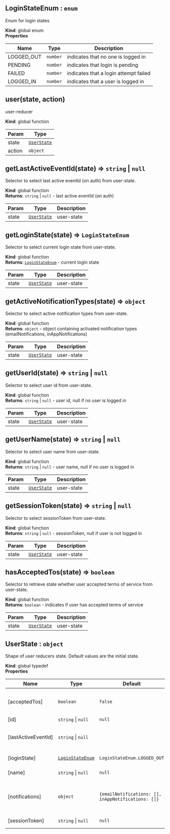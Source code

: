 <a id="loginstateenum"></a>

## LoginStateEnum : <code>enum</code>
Enum for login states

**Kind**: global enum  
**Properties**

| Name | Type | Description |
| --- | --- | --- |
| LOGGED_OUT | <code>number</code> | indicates that no one is logged in |
| PENDING | <code>number</code> | indicates that login is pending |
| FAILED | <code>number</code> | indicates that a login attempt failed |
| LOGGED_IN | <code>number</code> | indicates that a user is logged in |

<a id="user"></a>

## user(state, action)
user-reducer

**Kind**: global function  

| Param | Type |
| --- | --- |
| state | [<code>UserState</code>](#userstate) | 
| action | <code>object</code> | 

<a id="getlastactiveeventid"></a>

## getLastActiveEventId(state) ⇒ <code>string</code> &#124; <code>null</code>
Selector to select last active eventId (on auth) from user-state.

**Kind**: global function  
**Returns**: <code>string</code> &#124; <code>null</code> - last active eventId (on auth)  

| Param | Type | Description |
| --- | --- | --- |
| state | [<code>UserState</code>](#userstate) | user-state |

<a id="getloginstate"></a>

## getLoginState(state) ⇒ <code>LoginStateEnum</code>
Selector to select current login state from user-state.

**Kind**: global function  
**Returns**: [<code>LoginStateEnum</code>](#loginstateenum) - current login state  

| Param | Type | Description |
| --- | --- | --- |
| state | [<code>UserState</code>](#userstate) | user-state |

<a id="getactivenotificationtypes"></a>

## getActiveNotificationTypes(state) ⇒ <code>object</code>
Selector to select active notification types from user-state.

**Kind**: global function  
**Returns**: <code>object</code> - object containing activated notification types (emailNotifications, inAppNotifications)  

| Param | Type | Description |
| --- | --- | --- |
| state | [<code>UserState</code>](#userstate) | user-state |

<a id="getuserid"></a>

## getUserId(state) ⇒ <code>string</code> &#124; <code>null</code>
Selector to select user id from user-state.

**Kind**: global function  
**Returns**: <code>string</code> &#124; <code>null</code> - user id, null if no user is logged in  

| Param | Type | Description |
| --- | --- | --- |
| state | [<code>UserState</code>](#userstate) | user-state |

<a id="getusername"></a>

## getUserName(state) ⇒ <code>string</code> &#124; <code>null</code>
Selector to select user name from user-state.

**Kind**: global function  
**Returns**: <code>string</code> &#124; <code>null</code> - user name, null if no user is logged in  

| Param | Type | Description |
| --- | --- | --- |
| state | [<code>UserState</code>](#userstate) | user-state |

<a id="getsessiontoken"></a>

## getSessionToken(state) ⇒ <code>string</code> &#124; <code>null</code>
Selector to select sessionToken from user-state.

**Kind**: global function  
**Returns**: <code>string</code> &#124; <code>null</code> - sessionToken, null if user is not logged in  

| Param | Type | Description |
| --- | --- | --- |
| state | [<code>UserState</code>](#userstate) | user-state |

<a id="hasacceptedtos"></a>

## hasAcceptedTos(state) ⇒ <code>boolean</code>
Selector to retrieve state whether user accepted terms of service from user-state.

**Kind**: global function  
**Returns**: <code>boolean</code> - indicates if user has accepted terms of service  

| Param | Type | Description |
| --- | --- | --- |
| state | [<code>UserState</code>](#userstate) | user-state |

<a id="userstate"></a>

## UserState : <code>object</code>
Shape of user reducers state.
Default values are the initial state.

**Kind**: global typedef  
**Properties**

| Name | Type | Default | Description |
| --- | --- | --- | --- |
| [acceptedTos] | <code>boolean</code> | <code>false</code> | indicates if logged in user has accepted terms of service |
| [id] | <code>string</code> &#124; <code>null</code> | <code>null</code> | logged in users id |
| [lastActiveEventId] | <code>string</code> &#124; <code>null</code> |  | id of last active event (on auth), null if no event was reported last active |
| [loginState] | [<code>LoginStateEnum</code>](#loginstateenum) | <code>LoginStateEnum.LOGGED_OUT</code> | indicates login-state |
| [name] | <code>string</code> &#124; <code>null</code> | <code>null</code> | logged in users name |
| [notifications] | <code>object</code> | <code>{emailNotifications: [], inAppNotifications: []}</code> | object containing activated notification types (emailNotifications, inAppNotifications) |
| [sessionToken] | <code>string</code> &#124; <code>null</code> | <code>null</code> | on login received sessionToken |

